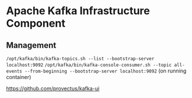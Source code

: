 # Apache Kafka Infrastructure Component


## Management

`/opt/kafka/bin/kafka-topics.sh --list --bootstrap-server localhost:9092`
`/opt/kafka/bin/kafka-console-consumer.sh --topic all-events --from-beginning --bootstrap-server localhost:9092` (on running container)

https://github.com/provectus/kafka-ui